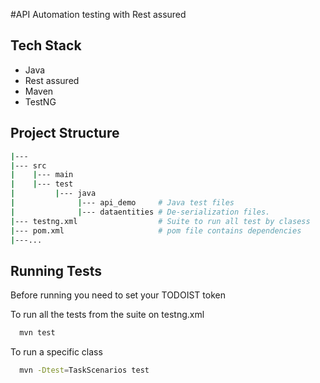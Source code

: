 
#API Automation testing with Rest assured

## Tech Stack

- Java
- Rest assured
- Maven
- TestNG

## Project Structure

```bash
|---
|--- src
|    |--- main
|    |--- test
|         |--- java
|              |--- api_demo     # Java test files
|              |--- dataentities # De-serialization files.
|--- testng.xml                  # Suite to run all test by clasess
|--- pom.xml                     # pom file contains dependencies 
|---...
```

## Running Tests 

Before running you need to set your TODOIST token 

To run all the tests from the suite on testng.xml

```bash
  mvn test
```

To run a specific class 
```bash
  mvn -Dtest=TaskScenarios test
```